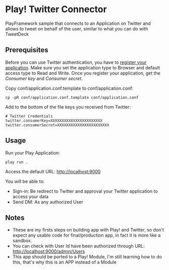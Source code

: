 # Play! Twitter Connector

PlayFramework sample that connects to an Application on Twitter and allows to tweet on behalf of the user, similar to what you can do with TweetDeck

## Prerequisites

Before you can use Twitter authentication, you have to [register your application](http://developer.twitter.com/apps/new).
Make sure you set the application type to Browser and default access type to Read and Write.
Once you register your application, get the *Consumer key* and *Consumer secret*.

Copy conf/application.conf.template to conf/application.conf:

	cp -pR conf/application.conf.template conf/application.conf
	
Add to the bottom of the file keys you received from Twitter:

	# Twitter Credentials
	twitter.consumerKey=XXXXXXXXXXXXXXXXXXXXXXX
	twitter.consumerSecret=XXXXXXXXXXXXXXXXXXXXXXX
	
## Usage

Run your Play Application:

	play run .
	
Access the default URL: [http://localhost:9000](http://localhost:9000)

You will be able to:

- Sign-in: Be redirect to Twitter and approval your Twitter application to access your data
- Send DM: As any authorized User

## Notes

* These are my firsts steps on building app with Play! and Twitter, so don't expect any usable code for final/production app,  in fact it is more like a sandbox.
* You can check with User Id have been authorized through URL: [http://localhost:9000/admin/Users](http://localhost:9000/admin/Users)
* This app should be ported to a Play! Module, I'm still learning how to do this, that's why this is an APP instead of a Module
